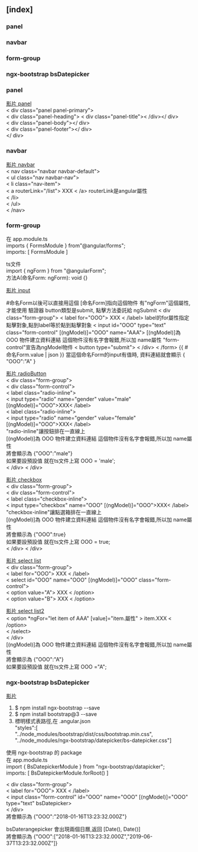 ## [index]   
### panel  
### navbar  
### form-group   
### ngx-bootstrap bsDatepicker  




### panel  
[影片 panel](https://youtu.be/tPySwBVmGvg?list=PL6n9fhu94yhXwcl3a6rIfAI7QmGYIkfK5)  
< div class="panel panel-primary">  
< div class="panel-heading"> < div class="panel-title">< /div></ div>  
< div class="panel-body"></ div>  
< div class="panel-footer"></ div>  
</ div>  

### navbar  
[影片 navbar](https://youtu.be/pcOaAU_iaD4?list=PL6n9fhu94yhXwcl3a6rIfAI7QmGYIkfK5)  
< nav class="navbar navbar-default">  
< ul class="nav navbar-nav">  
< li class="nav-item">  
< a routerLink="/list"> XXX < /a>  routerLink是angular屬性  
< /li>  
< /ul>  
< /nav>  

### form-group   
在 app.module.ts   
imports { FormsModule } from"@angular/forms";  
imports: [ FormsModule ]  

ts文件  
import { ngForm } from "@angularForm";  
方法A(命名Form: ngForm): void {}  

[影片 input](https://youtu.be/pwQ3L3UFEjk?list=PL6n9fhu94yhXwcl3a6rIfAI7QmGYIkfK5)  
<form #命名Form="ngForm" (ngSubmit)="方法A(命名Form)">  
#命名Form以後可以直接用這個 [命名Form]指向這個物件  
有"ngForm"這個屬性,才能使用 驗證器  
button類型是submit, 點擊方法委託給 ngSubmit  
< div class="form-group">  
< label for="OOO"> XXX < /label>   
label的for屬性指定點擊對象,點到label等於點到點擊對象  
< input id="OOO" type="text" class="form-control" [(ngModel)]="OOO" name="AAA">    
[(ngModel)]為 OOO 物件建立資料連結  這個物件沒有名字會報錯,所以加 name屬性  
"form-control"宣告為ngModel物件  
< button type="submit">    
< /div> 
< /form>    
{{ #命名Form.value | json }}  
當這個命名Form的input有值時, 資料連結就會顯示 { "OOO":"A" }

[影片 radioButton](https://youtu.be/IjEWmoOHHvM?list=PL6n9fhu94yhXwcl3a6rIfAI7QmGYIkfK5)  
< div class="form-group">  
< div class="form-control">  
< label class="radio-inline">  
< input type="radio" name="gender" value="male" [(ngModel)]="OOO">XXX< /label>  
< label class="radio-inline">  
< input type="radio" name="gender" value="female" [(ngModel)]="OOO">XXX< /label>   
"radio-inline"讓按鈕排在一直線上  
[(ngModel)]為 OOO 物件建立資料連結  這個物件沒有名字會報錯,所以加 name屬性  
將會顯示為  {"OOO":"male"}  
如果要設預設值 就在ts文件上寫 OOO = 'male';  
< /div>  < /div>  

[影片 checkbox](https://youtu.be/3qfzuZBoThI?list=PL6n9fhu94yhXwcl3a6rIfAI7QmGYIkfK5)  
< div class="form-group">  
< div class="form-control">    
< label class="checkbox-inline">    
< input type="checkbox" name="OOO" [(ngModel)]="OOO">XXX< /label>  
"checkbox-inline"讓點選箱排在一直線上  
[(ngModel)]為 OOO 物件建立資料連結  這個物件沒有名字會報錯,所以加 name屬性  
將會顯示為  {"OOO":true}  
如果要設預設值 就在ts文件上寫 OOO = true;  
< /div>  < /div>  

[影片 select list](https://youtu.be/HMK4P_jx0y8?list=PL6n9fhu94yhXwcl3a6rIfAI7QmGYIkfK5)  
< div class="form-group">  
< label for="OOO"> XXX < /label>  
< select id="OOO" name="OOO" [(ngModel)]="OOO" class="form-control">  
< option value="A"> XXX < /option>  
< option value="B"> XXX < /option>  

[影片 select list2](https://youtu.be/4fKa13TTn7E?list=PL6n9fhu94yhXwcl3a6rIfAI7QmGYIkfK5)  
< option *ngFor="let item of AAA" [value]="item.屬性"  > item.XXX < /option>  
< /select>  
< /div>  
[(ngModel)]為 OOO 物件建立資料連結  這個物件沒有名字會報錯,所以加 name屬性  
將會顯示為  {"OOO":"A"}  
如果要設預設值 就在ts文件上寫 OOO ="A";  

### ngx-bootstrap bsDatepicker    
[影片 ](https://youtu.be/edaN6iCcqP4?list=PL6n9fhu94yhXwcl3a6rIfAI7QmGYIkfK5)  
1. $ npm install ngx-bootstrap --save  
2. $ npm install bootstrap@3 --save  
3. 標明樣式表路徑,在 .angular.json  
  "styles":[  
  "../node_modules/bootstrap/dist/css/bootstrap.min.css",  
  "../node_modules/ngx-bootstrap/datepicker/bs-datepicker.css"]  

使用 ngx-bootstrap 的 package  
在 app.module.ts  
import { BsDatepickerModule } from "ngx-bootstrap/datapicker";  
imports: [ BsDatepickerModule.forRoot() ]  

< div class="form-group">  
< label for="OOO"> XXX < /label>  
< input class="form-control" id="OOO" name="OOO" [(ngModel)]="OOO" type="text"  bsDatepicker>  
< /div>  
將會顯示為  {"OOO":"2018-01-16T13:23:32.000Z"}   

bsDaterangepicker 會出現兩個日曆,返回 [Date(), Date()]  
將會顯示為  {"OOO":["2018-01-16T13:23:32.000Z","2019-06-37T13:23:32.000Z"]}   
 
  

  
  
